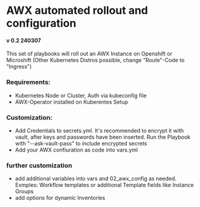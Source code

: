 # AWX automated rollout and configuration
#### v 0.2 240307

This set of playbooks will roll out an AWX Instance on Openshift or Microshift (Other Kubernetes Distros possible, change "Route"-Code to "Ingress")

### Requirements:
 - Kubernetes Node or Cluster, Auth via kubeconfig file
 - AWX-Operator installed on Kuberentes Setup

### Customization:
  - Add Credentials to secrets.yml. It's recommended to encrypt it with vault, after keys and passwords have been inserted. Run the Playbook with "--ask-vault-pass" to include encrypted secrets
  - Add your AWX confiuration as code into vars.yml

### further customization
 - add additional variables into vars and 02_awx_config as needed. Exmples: Workflow templates or additional Template fields like Instance Groups
 - add options for dynamic Inventories

